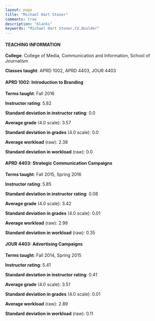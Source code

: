 ```yaml
---
layout: page
title: "Michael Hart Stoner" 
comments: true
description: "blanks"
keywords: "Michael Hart Stoner,CU,Boulder"
---
```

<head>
<script src="https://ajax.googleapis.com/ajax/libs/jquery/2.1.3/jquery.min.js"></script>
<script src="https://dl.dropboxusercontent.com/s/pc42nxpaw1ea4o9/highcharts.js?dl=0"></script>
<!-- <script src="../assets/js/highcharts.js"></script> -->
<style type="text/css">@font-face {
	font-family: "Bebas Neue";
	src: url(https://www.filehosting.org/file/details/544349/BebasNeue Regular.otf) format("opentype");
	}
	h1.Bebas { 
		font-family: "Bebas Neue", Verdana, Tahoma;
	}
</style>
</head>
	   
#### TEACHING INFORMATION

**College**: College of Media, Communication and Information, School of Journalism

**Classes taught**: APRD 1002, APRD 4403, JOUR 4403

#### APRD 1002: Introduction to Branding

**Terms taught**: Fall 2016

**Instructor rating**: 5.82

**Standard deviation in instructor rating**: 0.0

**Average grade** (4.0 scale): 3.57

**Standard deviation in grades** (4.0 scale): 0.0

**Average workload** (raw): 2.38

**Standard deviation in workload** (raw): 0.0

#### APRD 4403: Strategic Communication Campaigns

**Terms taught**: Fall 2015, Spring 2016

**Instructor rating**: 5.85

**Standard deviation in instructor rating**: 0.08

**Average grade** (4.0 scale): 3.42

**Standard deviation in grades** (4.0 scale): 0.01

**Average workload** (raw): 2.98

**Standard deviation in workload** (raw): 0.35

#### JOUR 4403: Advertising Campaigns

**Terms taught**: Fall 2014, Spring 2015

**Instructor rating**: 5.41

**Standard deviation in instructor rating**: 0.41

**Average grade** (4.0 scale): 3.51

**Standard deviation in grades** (4.0 scale): 0.01

**Average workload** (raw): 2.89

**Standard deviation in workload** (raw): 0.11


